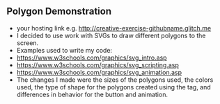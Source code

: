 
## Polygon Demonstration
- your hosting link e.g. http://creative-exercise-githubname.glitch.me
- I decided to use work with SVGs to draw different polygons to the screen.
- Examples used to write my code:
- https://www.w3schools.com/graphics/svg_intro.asp
- https://www.w3schools.com/graphics/svg_scripting.asp
- https://www.w3schools.com/graphics/svg_animation.asp
- The changes I made were the sizes of the polygons used, the colors used, the type of shape for the polygons created using the <polygon> tag, and differences in behavior for the button and animation.